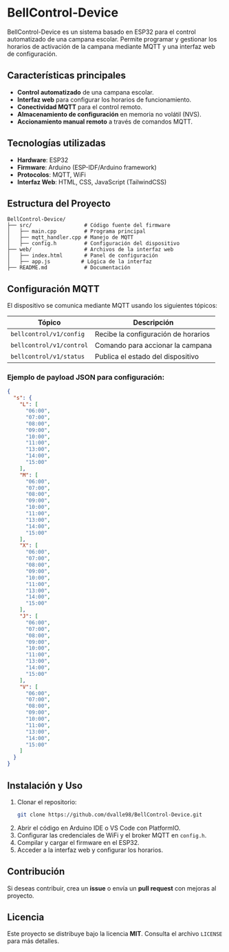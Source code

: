 # BellControl-Device

BellControl-Device es un sistema basado en ESP32 para el control automatizado de una campana escolar. Permite programar y gestionar los horarios de activación de la campana mediante MQTT y una interfaz web de configuración.

## Características principales

- **Control automatizado** de una campana escolar.
- **Interfaz web** para configurar los horarios de funcionamiento.
- **Conectividad MQTT** para el control remoto.
- **Almacenamiento de configuración** en memoria no volátil (NVS).
- **Accionamiento manual remoto** a través de comandos MQTT.

## Tecnologías utilizadas

- **Hardware**: ESP32
- **Firmware**: Arduino (ESP-IDF/Arduino framework)
- **Protocolos**: MQTT, WiFi
- **Interfaz Web**: HTML, CSS, JavaScript (TailwindCSS)

## Estructura del Proyecto

```
BellControl-Device/
├── src/                 # Código fuente del firmware
│   ├── main.cpp         # Programa principal
│   ├── mqtt_handler.cpp # Manejo de MQTT
│   ├── config.h         # Configuración del dispositivo
├── web/                 # Archivos de la interfaz web
│   ├── index.html       # Panel de configuración
│   ├── app.js          # Lógica de la interfaz
├── README.md            # Documentación
```

## Configuración MQTT

El dispositivo se comunica mediante MQTT usando los siguientes tópicos:

| Tópico                      | Descripción                           |
|------------------------------|---------------------------------------|
| `bellcontrol/v1/config`      | Recibe la configuración de horarios  |
| `bellcontrol/v1/control`     | Comando para accionar la campana     |
| `bellcontrol/v1/status`      | Publica el estado del dispositivo    |

### Ejemplo de payload JSON para configuración:
```json
{
  "s": {
    "L": [
      "06:00",
      "07:00",
      "08:00",
      "09:00",
      "10:00",
      "11:00",
      "13:00",
      "14:00",
      "15:00"
    ],
    "M": [
      "06:00",
      "07:00",
      "08:00",
      "09:00",
      "10:00",
      "11:00",
      "13:00",
      "14:00",
      "15:00"
    ],
    "X": [
      "06:00",
      "07:00",
      "08:00",
      "09:00",
      "10:00",
      "11:00",
      "13:00",
      "14:00",
      "15:00"
    ],
    "J": [
      "06:00",
      "07:00",
      "08:00",
      "09:00",
      "10:00",
      "11:00",
      "13:00",
      "14:00",
      "15:00"
    ],
    "V": [
      "06:00",
      "07:00",
      "08:00",
      "09:00",
      "10:00",
      "11:00",
      "13:00",
      "14:00",
      "15:00"
    ]
  }
}
```

## Instalación y Uso

1. Clonar el repositorio:
   ```sh
   git clone https://github.com/dvalle98/BellControl-Device.git
   ```
2. Abrir el código en Arduino IDE o VS Code con PlatformIO.
3. Configurar las credenciales de WiFi y el broker MQTT en `config.h`.
4. Compilar y cargar el firmware en el ESP32.
5. Acceder a la interfaz web y configurar los horarios.

## Contribución

Si deseas contribuir, crea un **issue** o envía un **pull request** con mejoras al proyecto.

## Licencia

Este proyecto se distribuye bajo la licencia **MIT**. Consulta el archivo `LICENSE` para más detalles.

